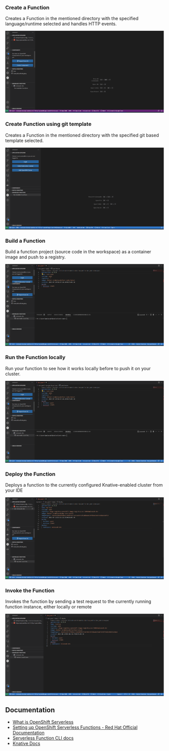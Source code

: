 ### **Create a Function**

Creates a Function in the mentioned directory with the specified language/runtime selected and handles HTTP events.

![ screencast ](https://raw.githubusercontent.com/redhat-developer/vscode-openshift-tools/main/images/walkthrough/serverless-function/create.gif)

### **Create Function using git template**

Creates a Function in the mentioned directory with the specified git based template selected.

![ screencast ](https://raw.githubusercontent.com/redhat-developer/vscode-openshift-tools/main/images/walkthrough/serverless-function/create-function-template.gif)

### **Build a Function**

Build a function project (source code in the workspace) as a container image and push to a registry.

![ screencast ](https://raw.githubusercontent.com/redhat-developer/vscode-openshift-tools/main/images/walkthrough/serverless-function/build.gif)

### **Run the Function locally**

Run your function to see how it works locally before to push it on your cluster.

![ screencast ](https://raw.githubusercontent.com/redhat-developer/vscode-openshift-tools/main/images/walkthrough/serverless-function/run.gif)

### **Deploy the Function**

Deploys a function to the currently configured Knative-enabled cluster from your IDE

![ screencast ](https://raw.githubusercontent.com/redhat-developer/vscode-openshift-tools/main/images/walkthrough/serverless-function/deploy.gif)

### **Invoke the Function**

Invokes the function by sending a test request to the currently running function instance, either locally or remote

![ screencast ](https://raw.githubusercontent.com/redhat-developer/vscode-openshift-tools/main/images/walkthrough/serverless-function/invoke.gif)

## Documentation

- [What is OpenShift Serverless](https://www.redhat.com/en/technologies/cloud-computing/openshift/serverless)
- [Setting up OpenShift Serverless Functions - Red Hat Official Documentation](https://docs.openshift.com/serverless/1.30/functions/serverless-functions-getting-started.html)
- [Serverless Function CLI docs](https://github.com/knative/func)
- [Knative Docs](https://knative.dev/docs/)

